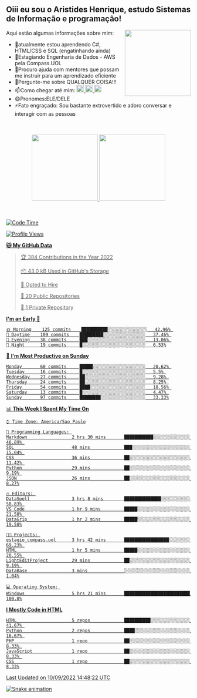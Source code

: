 ## Oiii eu sou o Aristides Henrique, estudo Sistemas de Informação e programação!

<div >
Aqui estão algumas informações sobre mim:<img align="right" height="180em" src="https://user-images.githubusercontent.com/97318481/177042589-45d62122-82a9-4a32-b3a7-87b322825b2f.png">
</div>

- 🌱atualmente estou aprendendo C#, HTML/CSS e SQL (engatinhando ainda)
- 👯Estagiando Engenharia de Dados - AWS pela Compass.UOL
- 🤔Procuro ajuda com mentores que possam me instruir para um aprendizado eficiente
- 💬Pergunte-me sobre QUALQUER COISA!!!
- 📫Como chegar até mim:
  <a href="https://www.instagram.com/aryhenry/" target="_blank">
  <img src="https://img.shields.io/badge/-Instagram-%23E4405F?style=for-the-badge&logo=instagram&logoColor=black" height="20px">
  </a>
  <a href="https://www.linkedin.com/in/aristides-henrique/" target="_blank">
  <img src="https://img.shields.io/badge/-LinkedIn-%230077B5?style=for-the-badge&logo=linkedin&logoColor=black" height="20px">
  </a> 
  <a href="mailto:arihenriqueuna@gmail.com">
  <img src="https://img.shields.io/badge/-Gmail-%23333?style=for-the-badge&logo=gmail&logoColor=white" height="20px">
  </a>
- 😄Pronomes:ELE/DELE
- ⚡Fato engraçado: Sou bastante extrovertido e adoro conversar e interagir com as pessoas
<br/>
<br/>
<div align="center">
  <a href="https://github.com/arihenrique">
  <img height="180em" src="https://github-readme-stats.vercel.app/api?username=arihenrique&show_icons=true&theme=dracula&include_all_commits=true&count_private=true"/>
  <img height="180em" src="https://github-readme-stats.vercel.app/api/top-langs/?username=arihenrique&layout=compact&langs_count=7&theme=dracula"/>
</div><br/><br/>

<!--START_SECTION:waka-->
![Code Time](http://img.shields.io/badge/Code%20Time-91%20hrs%2052%20mins-blue)

![Profile Views](http://img.shields.io/badge/Profile%20Views-44-blue)

**🐱 My GitHub Data** 

> 🏆 384 Contributions in the Year 2022
 > 
> 📦 43.0 kB Used in GitHub's Storage 
 > 
> 💼 Opted to Hire
 > 
> 📜 20 Public Repositories 
 > 
> 🔑 1 Private Repository 
 > 
**I'm an Early 🐤** 

```text
🌞 Morning    125 commits    ██████████░░░░░░░░░░░░░░░   42.96% 
🌇 Daytime    109 commits    █████████░░░░░░░░░░░░░░░░   37.46% 
🌃 Evening    38 commits     ███░░░░░░░░░░░░░░░░░░░░░░   13.06% 
🌙 Night      19 commits     █░░░░░░░░░░░░░░░░░░░░░░░░   6.53%

```
📅 **I'm Most Productive on Sunday** 

```text
Monday       60 commits     █████░░░░░░░░░░░░░░░░░░░░   20.62% 
Tuesday      16 commits     █░░░░░░░░░░░░░░░░░░░░░░░░   5.5% 
Wednesday    27 commits     ██░░░░░░░░░░░░░░░░░░░░░░░   9.28% 
Thursday     24 commits     ██░░░░░░░░░░░░░░░░░░░░░░░   8.25% 
Friday       54 commits     ████░░░░░░░░░░░░░░░░░░░░░   18.56% 
Saturday     13 commits     █░░░░░░░░░░░░░░░░░░░░░░░░   4.47% 
Sunday       97 commits     ████████░░░░░░░░░░░░░░░░░   33.33%

```


📊 **This Week I Spent My Time On** 

```text
⌚︎ Time Zone: America/Sao_Paulo

💬 Programming Languages: 
Markdown                 2 hrs 30 mins       ███████████░░░░░░░░░░░░░░   46.89% 
SQL                      48 mins             ███░░░░░░░░░░░░░░░░░░░░░░   15.04% 
CSS                      36 mins             ██░░░░░░░░░░░░░░░░░░░░░░░   11.42% 
Python                   29 mins             ██░░░░░░░░░░░░░░░░░░░░░░░   9.19% 
JSON                     26 mins             ██░░░░░░░░░░░░░░░░░░░░░░░   8.27%

🔥 Editors: 
DataSpell                3 hrs 8 mins        ██████████████░░░░░░░░░░░   58.83% 
VS Code                  1 hr 9 mins         █████░░░░░░░░░░░░░░░░░░░░   21.58% 
DataGrip                 1 hr 2 mins         █████░░░░░░░░░░░░░░░░░░░░   19.58%

🐱‍💻 Projects: 
estagio_compass.uol      3 hrs 42 mins       █████████████████░░░░░░░░   69.23% 
HTML                     1 hr 5 mins         █████░░░░░░░░░░░░░░░░░░░░   20.55% 
LightEditProject         29 mins             ██░░░░░░░░░░░░░░░░░░░░░░░   9.19% 
DataBase                 3 mins              ░░░░░░░░░░░░░░░░░░░░░░░░░   1.04%

💻 Operating System: 
Windows                  5 hrs 21 mins       █████████████████████████   100.0%

```

**I Mostly Code in HTML** 

```text
HTML                     5 repos             ██████████░░░░░░░░░░░░░░░   41.67% 
Python                   2 repos             ████░░░░░░░░░░░░░░░░░░░░░   16.67% 
PHP                      1 repo              ██░░░░░░░░░░░░░░░░░░░░░░░   8.33% 
JavaScript               1 repo              ██░░░░░░░░░░░░░░░░░░░░░░░   8.33% 
CSS                      1 repo              ██░░░░░░░░░░░░░░░░░░░░░░░   8.33%

```



 Last Updated on 10/09/2022 14:48:22 UTC
<!--END_SECTION:waka-->

![Snake animation](https://github.com/arihenrique/arihenrique/blob/output/github-contribution-grid-snake.svg)
